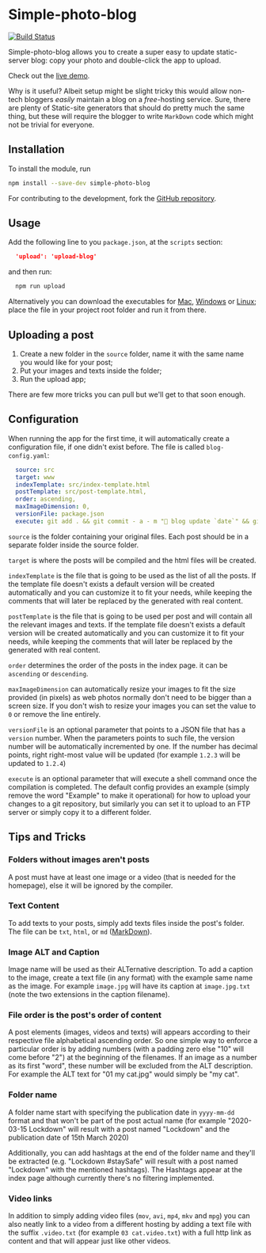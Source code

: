 # Simple-photo-blog

[![Build Status](https://travis-ci.com/odedshr/simple-photo-blog.svg?branch=main)](https://travis-ci.com/odedshr/simple-photo-blog)

Simple-photo-blog allows you to create a super easy to update static-server blog: copy your photo and double-click the app to upload.

Check out the [live demo](https://odedshr.github.io/simple-photo-blog-example/).

Why is it useful?
Albeit setup might be slight tricky this would allow non-tech bloggers *easily* maintain a blog on a *free*-hosting service. Sure, there are plenty of Static-site generators that should do pretty much the same thing, but these will require the blogger to write `MarkDown` code which might not be trivial for everyone.

## Installation

To install the module, run

```bash
npm install --save-dev simple-photo-blog
```

For contributing to the development, fork the [GitHub repository](https://github.com/odedshr/simple-photo-blog).

## Usage

Add the following line to you `package.json`, at the `scripts` section:

```json
  'upload': 'upload-blog'
```

and then run:

```bash
  npm run upload
```

Alternatively you can download the executables for [Mac](https://github.com/odedshr/simple-photo-blog/raw/distros/distros/1.0.6/upload-macos.zip), [Windows](https://github.com/odedshr/simple-photo-blog/raw/distros/distros/1.0.6/upload-windows.zip) or [Linux](https://github.com/odedshr/simple-photo-blog/raw/distros/distros/1.0.6/upload-linux.zip); place the file in your project root folder and run it from there.

## Uploading a post

1. Create a new folder in the `source` folder, name it with the same name you would like for your post;
2. Put your images and texts inside the folder;
3. Run the upload app;

There are few more tricks you can pull but we'll get to that soon enough.

## Configuration

When running the app for the first time, it will automatically create a configuration file, if one didn't exist before. The file is called `blog-config.yaml`:

```yaml
  source: src
  target: www
  indexTemplate: src/index-template.html
  postTemplate: src/post-template.html,
  order: ascending,
  maxImageDimension: 0,
  versionFile: package.json
  execute: git add . && git commit - a - m "💬 blog update `date`" && git push
```

`source` is the folder containing your original files. Each post should be in a separate folder inside the source folder.

`target` is where the posts will be compiled and the html files will be created.

`indexTemplate` is the file that is going to be used as the list of all the posts. If the template file doesn't exists a default version will be created automatically and you can customize it to fit your needs, while keeping the comments that will later be replaced by the generated with real content.

`postTemplate` is the file that is going to be used per post and will contain all the relevant images and texts. If the template file doesn't exists a default version will be created automatically and you can customize it to fit your needs, while keeping the comments that will later be replaced by the generated with real content.

`order` determines the order of the posts in the index page. it can be `ascending` or `descending`.

`maxImageDimension` can automatically resize your images to fit the size provided (in pixels) as web photos normally don't need to be bigger than a screen size. If you don't wish to resize your images you can set the value to `0` or remove the line entirely.

`versionFile` is an optional parameter that points to a JSON file that has a `version` number. When the parameters points to such file, the version number will be automatically incremented by one. If the number  has decimal points, right right-most value will be updated (for example `1.2.3` will be updated to `1.2.4`)

`execute` is an optional parameter that will execute a shell command once the compilation is completed. The default config provides an example (simply remove the word "Example" to make it operational) for how to upload your changes to a git repository, but similarly you can set it to upload to an FTP server or simply copy it to a different folder.

## Tips and Tricks

### Folders without images aren't posts

A post must have at least one image or a video (that is needed for the homepage), else it will be ignored by the compiler.

### Text Content

To add texts to your posts, simply add texts files inside the post's folder. The file can be `txt`, `html`, or `md` ([MarkDown](https://en.wikipedia.org/wiki/Markdown)).

### Image ALT and Caption

Image name will be used as their ALTernative description.
To add a caption to the image, create a text file (in any format) with the example same name as the image.
For example `image.jpg` will have its caption at `image.jpg.txt` (note the two extensions in the caption filename).

### File order is the post's order of content

A post elements (images, videos and texts) will appears according to their respective file alphabetical ascending order. So one simple way to enforce a particular order is by adding numbers (with a padding zero else "10" will come before "2") at the beginning of the filenames.
If an image as a number as its first "word", these number will be excluded from the ALT description. For example the ALT text for "01 my cat.jpg" would simply be "my cat".

### Folder name

A folder name start with specifying the publication date in `yyyy-mm-dd` format and that won't be part of the post actual name (for example "2020-03-15 Lockdown" will result with a post named "Lockdown" and the publication date of 15th March 2020)

Additionally, you can add hashtags at the end of the folder name and they'll be extracted (e.g. "Lockdown #staySafe" will result with a post named "Lockdown" with the mentioned hashtags). The Hashtags appear at the index page although currently there's no filtering implemented.

### Video links

In addition to simply adding video files (`mov`, `avi`, `mp4`, `mkv` and `mpg`) you can also neatly link to a video from a different hosting by adding a text file with the suffix `.video.txt` (for example `03 cat.video.txt`) with a full http link as content and that will appear just like other videos.